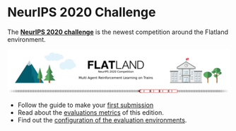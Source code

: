 NeurIPS 2020 Challenge
======================

The **[NeurIPS 2020 challenge](https://www.aicrowd.com/challenges/neurips-2020-flatland-challenge/)** is the newest competition around the Flatland environment.

![Flatland](../assets/images/flatland_wide.png)

- Follow the guide to make your [first submission](first-submission)
- Read about the [evaluations metrics](prize-and-metrics) of this edition.
- Find out the [configuration of the evaluation environments](environment-configurations).